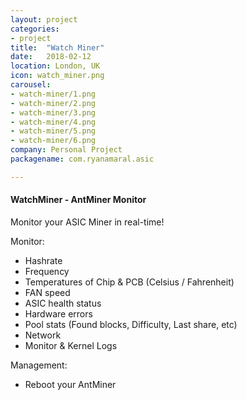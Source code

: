 ```yaml
---
layout: project
categories:
- project
title:  "Watch Miner"
date:   2018-02-12
location: London, UK
icon: watch_miner.png
carousel:
- watch-miner/1.png
- watch-miner/2.png
- watch-miner/3.png
- watch-miner/4.png
- watch-miner/5.png
- watch-miner/6.png
company: Personal Project
packagename: com.ryanamaral.asic

---
```

#### WatchMiner - AntMiner Monitor

Monitor your ASIC Miner in real-time!

Monitor:
* Hashrate
* Frequency
* Temperatures of Chip & PCB (Celsius / Fahrenheit)
* FAN speed
* ASIC health status
* Hardware errors
* Pool stats (Found blocks, Difficulty, Last share, etc)
* Network
* Monitor & Kernel Logs

Management:
* Reboot your AntMiner
